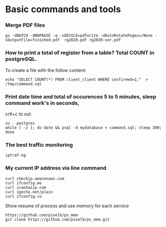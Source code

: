 # Basic commands and tools

### Merge PDF files
```
gs -dBATCH -dNOPAUSE -q -sDEVICE=pdfwrite -dAutoRotatePages=/None -sOutputFile=finished.pdf  rg2020.pdf rg2020-ver.pdf 
```


### How to print a total of register from a table? Total COUNT in postgreSQL.
To create a file with the follow content:
```
echo "SELECT COUNT(*) FROM client_client WHERE confirmed=1;"  > /tmp/command.sql
```


### Print date time and total of occurences 5 to 5 minutes, sleep command work's in seconds,
crtl+c to out.
```
su - postgres 
while [ -z ]; do date && psql -d mydatabase < command.sql; sleep 300; done
```


### The best traffic monitoring
```
iptraf-ng
```


### My current IP address via line command
```
curl checkip.amazonaws.com
curl ifconfig.me
curl icanhazip.com
curl ipecho.net/plain
curl ifconfig.co
```

Show resume of process and use memory for each service
```
https://github.com/pixelb/ps_mem
git clone https://github.com/pixelb/ps_mem.git
```

